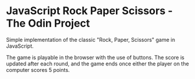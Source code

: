 # JavaScript Rock Paper Scissors - The Odin Project

Simple implementation of the classic "Rock, Paper, Scissors" game in JavaScript.

The game is playable in the browser with the use of buttons. The score is
updated after each round, and the game ends once either the player on the
computer scores 5 points.
